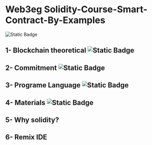 # Web3eg Solidity-Course-Smart-Contract-By-Examples
![Static Badge](https://img.shields.io/badge/Requirement-Green)

## 1- Blockchain theoretical ![Static Badge](https://img.shields.io/badge/Yes-red)

## 2- Commitment ![Static Badge](https://img.shields.io/badge/Yes-red)

## 3- Programe Language ![Static Badge](https://img.shields.io/badge/No-red)

## 4- Materials ![Static Badge](https://img.shields.io/badge/Solidity%20Document%20-red)

## 5- Why solidity?
## 6- Remix IDE






